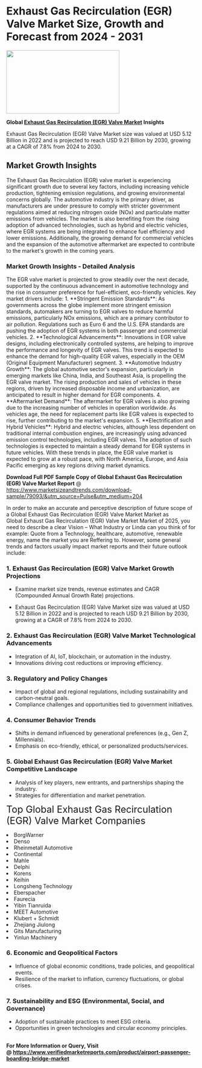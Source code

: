 <H1>Exhaust Gas Recirculation (EGR) Valve Market Size, Growth and Forecast from 2024 - 2031</H1><img class="aligncenter size-medium wp-image-584254" src="https://thirdeyenews.in/wp-content/uploads/2024/09/Global-Market-Research-300x168.jpeg" alt="" width="300" height="168" /><p><strong>Global&nbsp;<a href="https://www.marketsizeandtrends.com/download-sample/79093/&amp;utm_source=Pulse&amp;utm_medium=204">Exhaust Gas Recirculation (EGR) Valve Market</a> Insights</strong></p><p>Exhaust Gas Recirculation (EGR) Valve Market size was valued at USD 5.12 Billion in 2022 and is projected to reach USD 9.21 Billion by 2030, growing at a CAGR of 7.8% from 2024 to 2030.</p><p><h2>Market Growth Insights</h2> The Exhaust Gas Recirculation (EGR) valve market is experiencing significant growth due to several key factors, including increasing vehicle production, tightening emission regulations, and growing environmental concerns globally. The automotive industry is the primary driver, as manufacturers are under pressure to comply with stricter government regulations aimed at reducing nitrogen oxide (NOx) and particulate matter emissions from vehicles. The market is also benefiting from the rising adoption of advanced technologies, such as hybrid and electric vehicles, where EGR systems are being integrated to enhance fuel efficiency and lower emissions. Additionally, the growing demand for commercial vehicles and the expansion of the automotive aftermarket are expected to contribute to the market's growth in the coming years. <h3>Market Growth Insights - Detailed Analysis</h3> The EGR valve market is projected to grow steadily over the next decade, supported by the continuous advancement in automotive technology and the rise in consumer preference for fuel-efficient, eco-friendly vehicles. Key market drivers include: 1. **Stringent Emission Standards**: As governments across the globe implement more stringent emission standards, automakers are turning to EGR valves to reduce harmful emissions, particularly NOx emissions, which are a primary contributor to air pollution. Regulations such as Euro 6 and the U.S. EPA standards are pushing the adoption of EGR systems in both passenger and commercial vehicles. 2. **Technological Advancements**: Innovations in EGR valve designs, including electronically controlled systems, are helping to improve the performance and longevity of EGR valves. This trend is expected to enhance the demand for high-quality EGR valves, especially in the OEM (Original Equipment Manufacturer) segment. 3. **Automotive Industry Growth**: The global automotive sector's expansion, particularly in emerging markets like China, India, and Southeast Asia, is propelling the EGR valve market. The rising production and sales of vehicles in these regions, driven by increased disposable income and urbanization, are anticipated to result in higher demand for EGR components. 4. **Aftermarket Demand**: The aftermarket for EGR valves is also growing due to the increasing number of vehicles in operation worldwide. As vehicles age, the need for replacement parts like EGR valves is expected to rise, further contributing to the market's expansion. 5. **Electrification and Hybrid Vehicles**: Hybrid and electric vehicles, although less dependent on traditional internal combustion engines, are increasingly using advanced emission control technologies, including EGR valves. The adoption of such technologies is expected to maintain a steady demand for EGR systems in future vehicles. With these trends in place, the EGR valve market is expected to grow at a robust pace, with North America, Europe, and Asia Pacific emerging as key regions driving market dynamics. </p><p><span class=""><strong>Download Full PDF Sample Copy of Global Exhaust Gas Recirculation (EGR) Valve Market Report</strong> @ <a href="https://www.marketsizeandtrends.com/download-sample/79093/&amp;utm_source=Pulse&amp;utm_medium=204" target="_blank">https://www.marketsizeandtrends.com/download-sample/79093/&amp;utm_source=Pulse&amp;utm_medium=204</a></span></p><p>In order to make an accurate and perceptive description of future scope of a Global&nbsp;Exhaust Gas Recirculation (EGR) Valve Market Market as Global&nbsp;Exhaust Gas Recirculation (EGR) Valve Market Market of 2025, you need to describe a clear Vision &ndash; What Industry or Linda can you think of for example: Quote from a Technology, healthcare, automotive, renewable energy, name the market you are Reffering to. However, some general trends and factors usually impact market reports and their future outlook include:</p><h3>1.&nbsp;<strong>Exhaust Gas Recirculation (EGR) Valve Market Growth Projections</strong></h3><ul><li>Examine market size trends, revenue estimates and CAGR (Compounded Annual Growth Rate) projections.</li><li><p>Exhaust Gas Recirculation (EGR) Valve Market size was valued at USD 5.12 Billion in 2022 and is projected to reach USD 9.21 Billion by 2030, growing at a CAGR of 7.8% from 2024 to 2030.</p></li></ul><h3>2.&nbsp;<strong>Exhaust Gas Recirculation (EGR) Valve Market Technological Advancements</strong></h3><ul><li>Integration of AI, IoT, blockchain, or automation in the industry.</li><li>Innovations driving cost reductions or improving efficiency.</li></ul><h3>3.&nbsp;<strong>Regulatory and Policy Changes</strong></h3><ul><li>Impact of global and regional regulations, including sustainability and carbon-neutral goals.</li><li>Compliance challenges and opportunities tied to government initiatives.</li></ul><h3>4.&nbsp;<strong>Consumer Behavior Trends</strong></h3><ul><li>Shifts in demand influenced by generational preferences (e.g., Gen Z, Millennials).</li><li>Emphasis on eco-friendly, ethical, or personalized products/services.</li></ul><h3>5.&nbsp;<strong>Global Exhaust Gas Recirculation (EGR) Valve Market Competitive Landscape</strong></h3><ul><li>Analysis of key players, new entrants, and partnerships shaping the industry.</li><li>Strategies for differentiation and market penetration.</li></ul><p data-pm-slice="1 1 []"><span style="color: inherit; font-family: inherit; font-size: 25px;">Top Global Exhaust Gas Recirculation (EGR) Valve Market Companies</span></p><div class="" data-test-id=""><p><li>BorgWarner</li><li> Denso</li><li> Rheinmetall Automotive</li><li> Continental</li><li> Mahle</li><li> Delphi</li><li> Korens</li><li> Keihin</li><li> Longsheng Technology</li><li> Eberspacher</li><li> Faurecia</li><li> Yibin Tianruida</li><li> MEET Automotive</li><li> Klubert + Schmidt</li><li> Zhejiang Jiulong</li><li> Gits Manufacturing</li><li> Yinlun Machinery</li></p></div><h3>6.&nbsp;<strong>Economic and Geopolitical Factors</strong></h3><ul><li>Influence of global economic conditions, trade policies, and geopolitical events.</li><li>Resilience of the market to inflation, currency fluctuations, or global crises.</li></ul><h3>7.&nbsp;<strong>Sustainability and ESG (Environmental, Social, and Governance)</strong></h3><ul><li>Adoption of sustainable practices to meet ESG criteria.</li><li>Opportunities in green technologies and circular economy principles.</li></ul><h2><strong style="font-size: 14px;">For More Information or Query, Visit @&nbsp;</strong><a style="background-color: #ffffff; font-size: 14px;" href="https://www.marketsizeandtrends.com/report/exhaust-gas-recirculation-egr-valve-market/" target="_blank">https://www.verifiedmarketreports.com/product/airport-passenger-boarding-bridge-market</a></h2>
